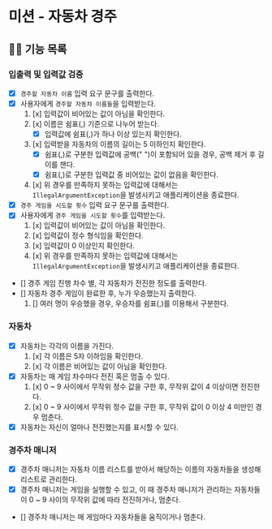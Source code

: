 # 미션 - 자동차 경주

## 👨‍💻 기능 목록

### 입출력 및 입력값 검증

- [x] `경주할 자동차 이름` 입력 요구 문구를 출력한다.
- [x] 사용자에게 `경주할 자동차 이름들`을 입력받는다.
    1. [x] 입력값이 비어있는 값이 아님을 확인한다.
    2. [x] 이름은 쉼표(,) 기준으로 나누어 받는다.
        - [x] 입력값에 쉼표(,)가 하나 이상 있는지 확인한다.
    3. [x] 입력받을 자동차의 이름의 길이는 5 이하인지 확인한다.
        - [x] 쉼표(,)로 구분한 입력값에 공백(" ")이 포함되어 있을 경우, 공백 제거 후 길이를 잰다.
        - [x] 쉼표(,)로 구분한 입력값 중 비어있는 값이 없음을 확인한다.
    4. [x] 위 경우를 만족하지 못하는 입력값에 대해서는 `IllegalArgumentException`을 발생시키고 애플리케이션을 종료한다.
- [x] `경주 게임을 시도할 횟수` 입력 요구 문구를 출력한다.
- [x] 사용자에게 `경주 게임을 시도할 횟수`를 입력받는다.
    1. [x] 입력값이 비어있는 값이 아님을 확인한다.
    2. [x] 입력값이 정수 형식임을 확인한다.
    3. [x] 입력값이 0 이상인지 확인한다.
    4. [x] 위 경우를 만족하지 못하는 입력값에 대해서는 `IllegalArgumentException`을 발생시키고 애플리케이션을 종료한다.
- [] 경주 게임 진행 차수 별, 각 자동차가 전진한 정도를 출력한다.
- [] 자동차 경주 게임이 완료한 후, 누가 우승했는지 출력한다.
    1. [] 여러 명이 우승했을 경우, 우승자를 쉼표(,)를 이용해서 구분한다.

### 자동차

- [x] 자동차는 각각의 이름을 가진다.
    1. [x] 각 이름은 5자 이하임을 확인한다.
    2. [x] 각 이름은 비어있는 값이 아님을 확인한다.
- [x] 자동차는 매 게임 차수마다 전진 혹은 멈출 수 있다.
    1. [x] 0 ~ 9 사이에서 무작위 정수 값을 구한 후, 무작위 값이 4 이상이면 전진한다.
    2. [x] 0 ~ 9 사이에서 무작위 정수 값을 구한 후, 무작위 값이 0 이상 4 미만인 경우 멈춘다.
- [x] 자동차는 자신이 얼마나 전진했는지를 표시할 수 있다.

### 경주차 매니저

- [x] 경주차 매니저는 자동차 이름 리스트를 받아서 해당하는 이름의 자동차들을 생성해 리스트로 관리한다.
- [x] 경주차 매니저는 게임을 실행할 수 있고, 이 때 경주차 매니저가 관리하는 자동차들이 0 ~ 9 사이의 무작위 값에 따라
  전진하거나, 멈춘다.
- [] 경주차 매니저는 매 게임마다 자동차들을 움직이거나 멈춘다.